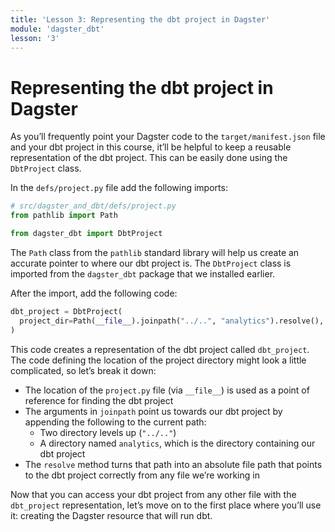 ```yaml
---
title: 'Lesson 3: Representing the dbt project in Dagster'
module: 'dagster_dbt'
lesson: '3'
---
```


# Representing the dbt project in Dagster

As you’ll frequently point your Dagster code to the `target/manifest.json` file and your dbt project in this course, it’ll be helpful to keep a reusable representation of the dbt project. This can be easily done using the `DbtProject` class.

In the `defs/project.py` file add the following imports:

```python
# src/dagster_and_dbt/defs/project.py
from pathlib import Path

from dagster_dbt import DbtProject
```

The `Path` class from the `pathlib` standard library will help us create an accurate pointer to where our dbt project is. The `DbtProject` class is imported from the `dagster_dbt` package that we installed earlier. 

After the import, add the following code: 

```python
dbt_project = DbtProject(
  project_dir=Path(__file__).joinpath("../..", "analytics").resolve(),
)
```

This code creates a representation of the dbt project called `dbt_project`. The code defining the location of the project directory might look a little complicated, so let’s break it down:

- The location of the `project.py` file (via `__file__`) is used as a point of reference for finding the dbt project
- The arguments in `joinpath` point us towards our dbt project by appending the following to the current path:
   - Two directory levels up (`"../.."`)
   - A directory named `analytics`, which is the directory containing our dbt project
- The `resolve` method turns that path into an absolute file path that points to the dbt project correctly from any file we’re working in

Now that you can access your dbt project from any other file with the `dbt_project` representation, let’s move on to the first place where you’ll use it: creating the Dagster resource that will run dbt.
